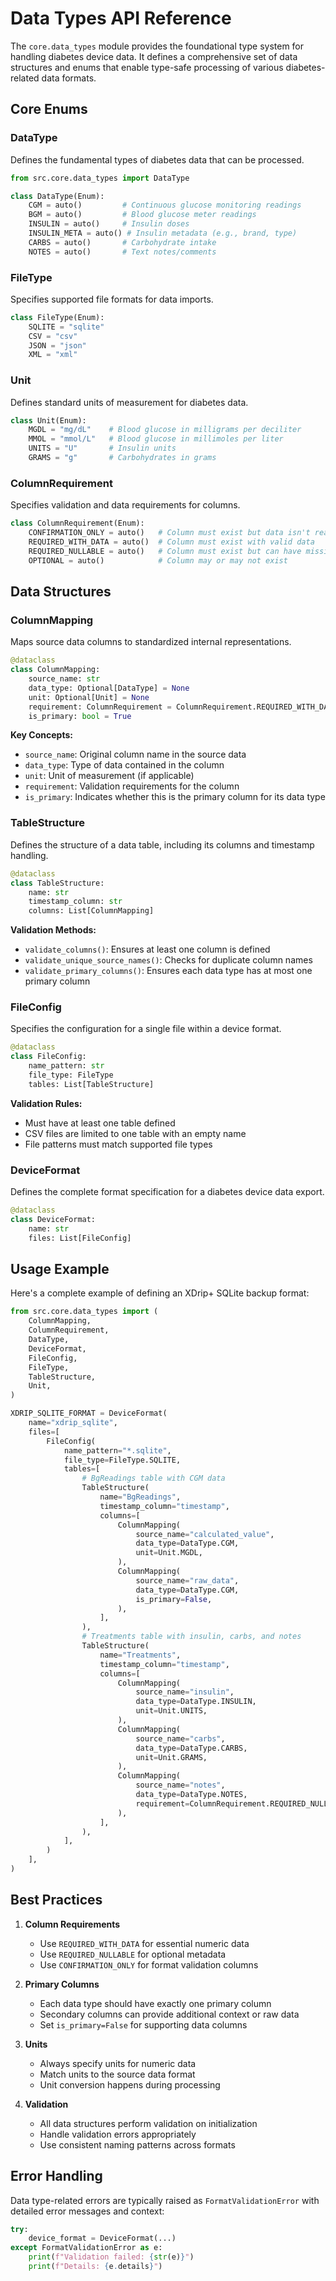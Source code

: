 # Data Types API Reference

The `core.data_types` module provides the foundational type system for handling diabetes device data. It defines a comprehensive set of data structures and enums that enable type-safe processing of various diabetes-related data formats.

## Core Enums

### DataType

Defines the fundamental types of diabetes data that can be processed.

```python
from src.core.data_types import DataType

class DataType(Enum):
    CGM = auto()         # Continuous glucose monitoring readings
    BGM = auto()         # Blood glucose meter readings
    INSULIN = auto()     # Insulin doses
    INSULIN_META = auto() # Insulin metadata (e.g., brand, type)
    CARBS = auto()       # Carbohydrate intake
    NOTES = auto()       # Text notes/comments
```

### FileType

Specifies supported file formats for data imports.

```python
class FileType(Enum):
    SQLITE = "sqlite"
    CSV = "csv"
    JSON = "json"
    XML = "xml"
```

### Unit

Defines standard units of measurement for diabetes data.

```python
class Unit(Enum):
    MGDL = "mg/dL"    # Blood glucose in milligrams per deciliter
    MMOL = "mmol/L"   # Blood glucose in millimoles per liter
    UNITS = "U"       # Insulin units
    GRAMS = "g"       # Carbohydrates in grams
```

### ColumnRequirement

Specifies validation and data requirements for columns.

```python
class ColumnRequirement(Enum):
    CONFIRMATION_ONLY = auto()   # Column must exist but data isn't read
    REQUIRED_WITH_DATA = auto()  # Column must exist with valid data
    REQUIRED_NULLABLE = auto()   # Column must exist but can have missing values
    OPTIONAL = auto()            # Column may or may not exist
```

## Data Structures

### ColumnMapping

Maps source data columns to standardized internal representations.

```python
@dataclass
class ColumnMapping:
    source_name: str
    data_type: Optional[DataType] = None
    unit: Optional[Unit] = None
    requirement: ColumnRequirement = ColumnRequirement.REQUIRED_WITH_DATA
    is_primary: bool = True
```

**Key Concepts:**

- `source_name`: Original column name in the source data
- `data_type`: Type of data contained in the column
- `unit`: Unit of measurement (if applicable)
- `requirement`: Validation requirements for the column
- `is_primary`: Indicates whether this is the primary column for its data type

### TableStructure

Defines the structure of a data table, including its columns and timestamp handling.

```python
@dataclass
class TableStructure:
    name: str
    timestamp_column: str
    columns: List[ColumnMapping]
```

**Validation Methods:**

- `validate_columns()`: Ensures at least one column is defined
- `validate_unique_source_names()`: Checks for duplicate column names
- `validate_primary_columns()`: Ensures each data type has at most one primary column

### FileConfig

Specifies the configuration for a single file within a device format.

```python
@dataclass
class FileConfig:
    name_pattern: str
    file_type: FileType
    tables: List[TableStructure]
```

**Validation Rules:**

- Must have at least one table defined
- CSV files are limited to one table with an empty name
- File patterns must match supported file types

### DeviceFormat

Defines the complete format specification for a diabetes device data export.

```python
@dataclass
class DeviceFormat:
    name: str
    files: List[FileConfig]
```

## Usage Example

Here's a complete example of defining an XDrip+ SQLite backup format:

```python
from src.core.data_types import (
    ColumnMapping,
    ColumnRequirement,
    DataType,
    DeviceFormat,
    FileConfig,
    FileType,
    TableStructure,
    Unit,
)

XDRIP_SQLITE_FORMAT = DeviceFormat(
    name="xdrip_sqlite",
    files=[
        FileConfig(
            name_pattern="*.sqlite",
            file_type=FileType.SQLITE,
            tables=[
                # BgReadings table with CGM data
                TableStructure(
                    name="BgReadings",
                    timestamp_column="timestamp",
                    columns=[
                        ColumnMapping(
                            source_name="calculated_value",
                            data_type=DataType.CGM,
                            unit=Unit.MGDL,
                        ),
                        ColumnMapping(
                            source_name="raw_data",
                            data_type=DataType.CGM,
                            is_primary=False,
                        ),
                    ],
                ),
                # Treatments table with insulin, carbs, and notes
                TableStructure(
                    name="Treatments",
                    timestamp_column="timestamp",
                    columns=[
                        ColumnMapping(
                            source_name="insulin",
                            data_type=DataType.INSULIN,
                            unit=Unit.UNITS,
                        ),
                        ColumnMapping(
                            source_name="carbs",
                            data_type=DataType.CARBS,
                            unit=Unit.GRAMS,
                        ),
                        ColumnMapping(
                            source_name="notes",
                            data_type=DataType.NOTES,
                            requirement=ColumnRequirement.REQUIRED_NULLABLE,
                        ),
                    ],
                ),
            ],
        )
    ],
)
```

## Best Practices

1. **Column Requirements**

     - Use `REQUIRED_WITH_DATA` for essential numeric data
     - Use `REQUIRED_NULLABLE` for optional metadata
     - Use `CONFIRMATION_ONLY` for format validation columns

2. **Primary Columns**

     - Each data type should have exactly one primary column
     - Secondary columns can provide additional context or raw data
     - Set `is_primary=False` for supporting data columns

3. **Units**

     - Always specify units for numeric data
     - Match units to the source data format
     - Unit conversion happens during processing

4. **Validation**

     - All data structures perform validation on initialization
     - Handle validation errors appropriately
     - Use consistent naming patterns across formats

## Error Handling

Data type-related errors are typically raised as `FormatValidationError` with detailed error messages and context:

```python
try:
    device_format = DeviceFormat(...)
except FormatValidationError as e:
    print(f"Validation failed: {str(e)}")
    print(f"Details: {e.details}")
```